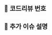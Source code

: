 ## 🎯 코드리뷰 번호
<!-- Upsource 코드 리뷰 링크 추가 -->
<!-- 링크 예시: DHA-CR-123 -->

## 📝 추가 이슈 설명
<!-- Jira 이슈번호가 없는 CS건 또는 자체 긴급이슈에 대해 작성합니다. -->
<!-- 레드마인 링크 예시: RED-1234 -->
<!-- 그외 기록이 필요한 사항이 있으면 추가로 작성합니다. -->
